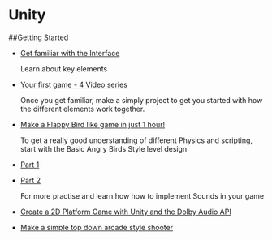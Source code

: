 # Unity

##Getting Started
* [Get familiar with the Interface](https://www.youtube.com/watch?v=QUCEcAp3h28/)

  Learn about key elements
* [Your first game - 4 Video series](https://unity3d.com/learn/tutorials/modules/beginner/your-first-game)

  Once you get familiar, make a simply project to get you started with how the different elements work together.
* [Make a Flappy Bird like game in just 1 hour!](http://anwell.me/articles/unity3d-flappy-bird/)

  To get a really good understanding of different Physics and scripting, start with the Basic Angry Birds Style level design
* [Part 1](https://unity3d.com/learn/tutorials/modules/beginner/live-training-archive/making-angry-birds-style-game)
* [Part 2](https://unity3d.com/learn/tutorials/modules/beginner/live-training-archive/making-angry-birds-style-game-pt2)

  For more practise and learn how how to implement Sounds in your game
* [Create a 2D Platform Game with Unity and the Dolby Audio API](http://code.tutsplus.com/tutorials/create-a-2d-platform-game-with-unity-and-the-dolby-audio-api--cms-20863)
* [Make a simple top down arcade style shooter](https://unity3d.com/learn/tutorials/projects/space-shooter)






